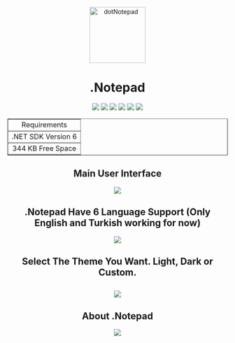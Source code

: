 <p align="center"> 
  <a href="https://dotnotepad.github.io/"> <img src="https://raw.githubusercontent.com/AlperAkca79/dotNotepad/master/Assets/dotNotePad_icon.ico" height="128" width="128" alt="dotNotepad">  </a>
</p>

<h1 align="center"> <b> .Notepad </b> </h1>

<p align="center">
  <img src="https://img.shields.io/github/issues/AlperAkca79/dotNotepad?style=flat-square">
  <img src="https://img.shields.io/github/forks/AlperAkca79/dotNotepad?style=flat-square">
  <img src="https://img.shields.io/github/stars/AlperAkca79/dotNotepad?style=flat-square">
  <img src="https://img.shields.io/github/license/AlperAkca79/dotNotepad?style=flat-square">
  <img src="https://img.shields.io/github/downloads/AlperAkca79/dotNotepad/total?label=downloads&style=flat-square">
  <img src="https://img.shields.io/badge/Size-344%20KB-yellow?style=flat-square&logo=appveyor">
</p>
 
<table border="1" align="center">
  <tr align="center">
    <td> Requirements </td>
  </tr>
  <tr align="center">
    <td> .NET SDK Version 6 </td>
  </tr>
  <tr align="center">
      <td> 344 KB Free Space </td>
  </tr>
</table>

<h2 align="center"> <b> Main User Interface </b> </h2>
<p align="center">
  <img src="https://user-images.githubusercontent.com/91411319/200133739-879a881d-4da6-490c-91db-2f69fa3b1d53.png">
</p>

<h2 align="center"> <b> .Notepad Have 6 Language Support (Only English and Turkish working for now) </b> </h2>
<p align="center">
  <img src="https://user-images.githubusercontent.com/91411319/200133537-b7f0e002-d2f3-49e6-bf7d-666797165ef9.png">
</p>

<h2 align="center"> <b> Select The Theme You Want. Light, Dark or Custom. </b> <h2>
<p align="center">
  <img src="https://user-images.githubusercontent.com/91411319/200134342-87852b41-02b3-4d88-9a6d-149a39dba8aa.png">
</p>

<h2 align="center"> <b> About .Notepad </b> </h2>
<p align="center">
  <img src="https://user-images.githubusercontent.com/91411319/200133460-c48854b1-997c-4b55-b244-0813a6cf6ba9.png">
</p>
